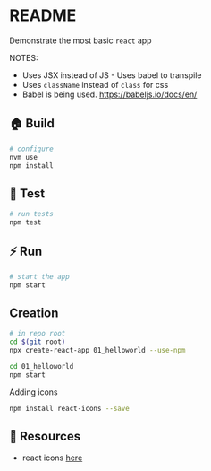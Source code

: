# README

Demonstrate the most basic `react` app

NOTES:

* Uses JSX instead of JS - Uses babel to transpile
* Uses `className` instead of `class` for css
* Babel is being used. https://babeljs.io/docs/en/

## 🏠 Build

```sh
# configure
nvm use
npm install
```

## 🧪 Test

```sh
# run tests
npm test
```

## ⚡️ Run

```sh
# start the app
npm start
```

## Creation

```sh
# in repo root
cd $(git root)
npx create-react-app 01_helloworld --use-npm

cd 01_helloworld 
npm start
```

Adding icons

```sh
npm install react-icons --save             
```

## 👀 Resources

* react icons [here](https://react-icons.github.io/react-icons/)
